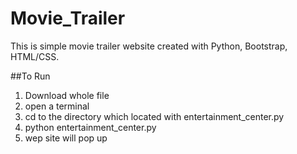 # Movie_Trailer

This is simple movie trailer website created with Python, Bootstrap, HTML/CSS. 

##To Run

1. Download whole file
2. open a terminal 
3. cd to the directory which located with entertainment_center.py
4. python entertainment_center.py
5. wep site will pop up
